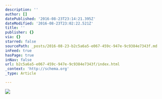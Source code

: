 ```yaml
---
description: ''
author: []
datePublished: '2016-08-23T23:14:21.395Z'
dateModified: '2016-08-23T23:02:22.521Z'
title: ''
publisher: {}
via: {}
starred: false
sourcePath: _posts/2016-08-23-b2c5a6a5-e067-459c-947e-9c9384e7343f.md
inFeed: true
hasPage: true
inNav: false
url: b2c5a6a5-e067-459c-947e-9c9384e7343f/index.html
_context: 'http://schema.org'
_type: Article

---
```

![](https://the-grid-user-content.s3-us-west-2.amazonaws.com/9c931966-6083-425e-a67b-87d73cc71855.jpg)